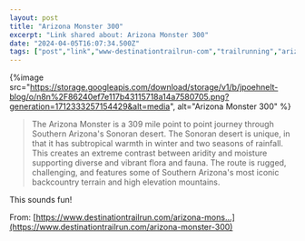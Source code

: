 ```yaml
---
layout: post
title: "Arizona Monster 300"
excerpt: "Link shared about: Arizona Monster 300"
date: "2024-04-05T16:07:34.500Z"
tags: ["post","link","www-destinationtrailrun-com","trailrunning","arizona","destinationtrailrun","monster300","300mile"]
---
```


{%image src="https://storage.googleapis.com/download/storage/v1/b/jpoehnelt-blog/o/n8n%2F86240ef7e117b43115718a14a7580705.png?generation=1712333257154429&alt=media", alt="Arizona Monster 300" %}

> The Arizona Monster is a 309 mile point to point journey through Southern Arizona's Sonoran desert. The Sonoran desert is unique, in that it has subtropical warmth in winter and two seasons of rainfall. This creates an extreme contrast between aridity and moisture supporting diverse and vibrant flora and fauna. The route is rugged, challenging, and features some of Southern Arizona's most iconic backcountry terrain and high elevation mountains.

This sounds fun!

From: [https://www.destinationtrailrun.com/arizona-mons...](https://www.destinationtrailrun.com/arizona-monster-300)